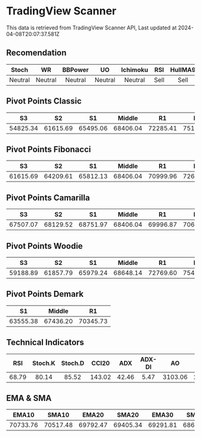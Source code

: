 # TradingView Scanner
This data is retrieved from TradingView Scanner API, Last updated at 2024-04-08T20:07:37.581Z

## Recomendation
| Stoch | WR | BBPower | UO | Ichimoku | RSI | HullMA9 |
| :---: | :---: | :---: | :---: | :---: | :---: | :---: |
| Neutral | Neutral | Neutral | Neutral | Neutral | Sell | Sell |

## Pivot Points Classic
| S3 | S2 | S1 | Middle | R1 | R2 | R3 |
| :---: | :---: | :---: | :---: | :---: | :---: | :---: |
| 54825.34 | 61615.69 | 65495.06 | 68406.04 | 72285.41 | 75196.39 | 81986.74 |

## Pivot Points Fibonacci
| S3 | S2 | S1 | Middle | R1 | R2 | R3 |
| :---: | :---: | :---: | :---: | :---: | :---: | :---: |
| 61615.69 | 64209.61 | 65812.13 | 68406.04 | 70999.96 | 72602.48 | 75196.39 |

## Pivot Points Camarilla
| S3 | S2 | S1 | Middle | R1 | R2 | R3 |
| :---: | :---: | :---: | :---: | :---: | :---: | :---: |
| 67507.07 | 68129.52 | 68751.97 | 68406.04 | 69996.87 | 70619.32 | 71241.77 |

## Pivot Points Woodie
| S3 | S2 | S1 | Middle | R1 | R2 | R3 |
| :---: | :---: | :---: | :---: | :---: | :---: | :---: |
| 59188.89 | 61857.79 | 65979.24 | 68648.14 | 72769.60 | 75438.49 | 79559.94 |

## Pivot Points Demark
| S1 | Middle | R1 |
| :---: | :---: | :---: |
| 63555.38 | 67436.20 | 70345.73 |

## Technical Indicators
| RSI | Stoch.K | Stoch.D | CCI20 | ADX | ADX-DI | AO | Mom | MACD | MACD | W.R | HullMA9 |
| :---: | :---: | :---: | :---: | :---: | :---: | :---: | :---: | :---: | :---: | :---: | :---: |
| 68.79 | 80.14 | 85.52 | 143.02 | 42.46 | 5.47 | 3103.06 | 2381.28 | 1045.69 | 745.82 | -20.78 | 72500.22 |

## EMA & SMA
| EMA10 | SMA10 | EMA20 | SMA20 | EMA30 | SMA30 | EMA50 | SMA50 | EMA100 | SMA100 | EMA200 | SMA200 |
| :---: | :---: | :---: | :---: | :---: | :---: | :---: | :---: | :---: | :---: | :---: | :---: |
| 70733.76 | 70517.48 | 69792.47 | 69405.34 | 69291.81 | 68681.71 | 68855.82 | 68227.94 | 68328.56 | 68555.71 | 66429.28 | 68307.15 |